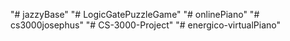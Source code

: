 "# jazzyBase" 
"# LogicGatePuzzleGame" 
"# onlinePiano" 
"# cs3000josephus" 
"# CS-3000-Project" 
"# energico-virtualPiano" 
